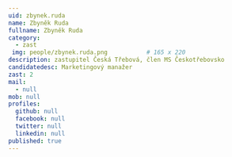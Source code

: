 ```yaml
---
uid: zbynek.ruda
name: Zbyněk Ruda
fullname: Zbyněk Ruda
category:
  - zast
 img: people/zbynek.ruda.png           # 165 x 220
description: zastupitel Česká Třebová, člen MS Českotřebovsko
candidatedesc: Marketingový manažer
zast: 2
mail:
  - null
mob: null
profiles:
  github: null
  facebook: null
  twitter: null
  linkedin: null
published: true
---
```

